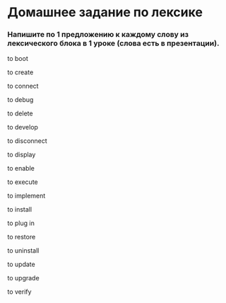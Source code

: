 # Домашнее задание по лексике

### Напишите по 1 предложению к каждому слову из лексического блока в 1 уроке (слова есть в презентации).

to boot

to create

to connect

to debug

to delete

to develop

to disconnect

to display

 to enable
 
 to execute
 
 to implement
 
 to install
 
 to plug in
 
 to restore
 
 to uninstall
 
 to update
 
 to upgrade
 
 to verify
 
 
